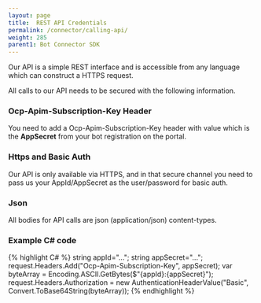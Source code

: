 ```yaml
---
layout: page
title:  REST API Credentials
permalink: /connector/calling-api/
weight: 285
parent1: Bot Connector SDK
---
```


Our API is a simple REST interface and is accessible from any language which can construct
a HTTPS request.

All calls to our API needs to be secured with the following information.

### Ocp-Apim-Subscription-Key Header
You need to add a Ocp-Apim-Subscription-Key header with value which is the **AppSecret** from 
your bot registration on the portal.

### Https and Basic Auth
Our API is only available via HTTPS, and in that secure channel you need to pass us your
AppId/AppSecret as the user/password for basic auth.

### Json
All bodies for API calls are json (application/json) content-types.

### Example C\# code

{% highlight C# %}
string appId="...";
string appSecret="...";
request.Headers.Add("Ocp-Apim-Subscription-Key", appSecret);
var byteArray = Encoding.ASCII.GetBytes($"{appId}:{appSecret}");
request.Headers.Authorization = new AuthenticationHeaderValue("Basic", Convert.ToBase64String(byteArray));
{% endhighlight %}

